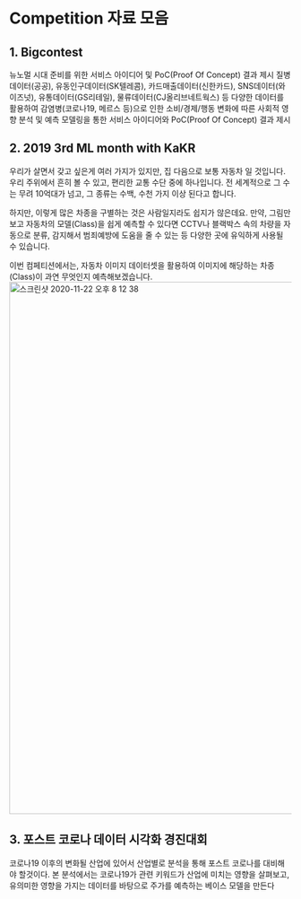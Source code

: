 # Competition 자료 모음

## 1. Bigcontest

뉴노멀 시대 준비를 위한 서비스 아이디어 및 PoC(Proof Of Concept) 결과 제시
질병데이터(공공), 유동인구데이터(SK텔레콤), 카드매출데이터(신한카드), SNS데이터(와이즈넛), 유통데이터(GS리테일), 물류데이터(CJ올리브네트웍스) 등 
다양한 데이터를 활용하여 감염병(코로나19, 메르스 등)으로 인한 소비/경제/행동 변화에 따른 사회적 영향 분석 및 예측 모델링을 통한 서비스 아이디어와 PoC(Proof Of Concept) 결과 제시

## 2. 2019 3rd ML month with KaKR

우리가 살면서 갖고 싶은게 여러 가지가 있지만, 집 다음으로 보통 자동차 일 것입니다. 우리 주위에서 흔히 볼 수 있고, 편리한 교통 수단 중에 하나입니다. 전 세계적으로 그 수는 무려 10억대가 넘고, 그 종류는 수백, 수천 가지 이상 된다고 합니다.

하지만, 이렇게 많은 차종을 구별하는 것은 사람일지라도 쉽지가 않은데요. 만약, 그림만 보고 자동차의 모델(Class)을 쉽게 예측할 수 있다면 CCTV나 블랙박스 속의 차량을 자동으로 분류, 감지해서 범죄예방에 도움을 줄 수 있는 등 다양한 곳에 유익하게 사용될 수 있습니다.

이번 컴페티션에서는, 자동차 이미지 데이터셋을 활용하여 이미지에 해당하는 차종(Class)이 과연 무엇인지 예측해보겠습니다.
<img width="949" alt="스크린샷 2020-11-22 오후 8 12 38" src="https://user-images.githubusercontent.com/45013435/99902177-27be5600-2cff-11eb-9c43-28410d4578ab.png">


## 3. 포스트 코로나 데이터 시각화 경진대회

코로나19 이후의 변화될 산업에 있어서 산업별로 분석을 통해 포스트 코로나를 대비해야 할것이다. 본 분석에서는 코로나19가 관련 키워드가 산업에 미치는 영향을 살펴보고, 유의미한 영향을 가지는 데이터를 바탕으로 주가를 예측하는 베이스 모델을 만든다

